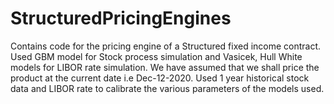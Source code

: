 # StructuredPricingEngines
Contains code for the pricing engine of a Structured fixed income contract. Used GBM model for Stock process simulation and Vasicek, Hull White models for LIBOR rate simulation. We have assumed that we shall price the product at the current date i.e Dec-12-2020. Used 1 year historical stock data and LIBOR rate to calibrate the various parameters of the models used. 
